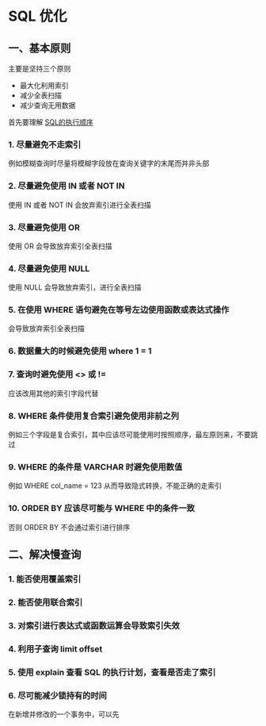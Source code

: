 # SQL 优化

## 一、基本原则
主要是坚持三个原则
* 最大化利用索引
* 减少全表扫描
* 减少查询无用数据

首先要理解 [SQL的执行顺序](SQL的执行顺序.md)


### 1. 尽量避免不走索引

例如模糊查询时尽量将模糊字段放在查询关键字的末尾而并非头部

### 2. 尽量避免使用 IN 或者 NOT IN
使用 IN 或者 NOT IN 会放弃索引进行全表扫描

### 3. 尽量避免使用 OR
使用 OR 会导致放弃索引全表扫描

### 4. 尽量避免使用 NULL
使用 NULL 会导致放弃索引，进行全表扫描

### 5. 在使用 WHERE 语句避免在等号左边使用函数或表达式操作
会导致放弃索引全表扫描

### 6. 数据量大的时候避免使用 where 1 = 1

### 7. 查询时避免使用 <> 或 !=
应该改用其他的索引字段代替

### 8. WHERE 条件使用复合索引避免使用非前之列
例如三个字段是复合索引，其中应该尽可能使用时按照顺序，最左原则来，不要跳过

### 9. WHERE 的条件是 VARCHAR 时避免使用数值
例如 WHERE col_name = 123 从而导致隐式转换，不能正确的走索引

### 10. ORDER BY 应该尽可能与 WHERE 中的条件一致
否则 ORDER BY 不会通过索引进行排序


## 二、解决慢查询
### 1. 能否使用覆盖索引

### 2. 能否使用联合索引

### 3. 对索引进行表达式或函数运算会导致索引失效

### 4. 利用子查询 limit offset

### 5. 使用 explain 查看 SQL 的执行计划，查看是否走了索引

### 6. 尽可能减少锁持有的时间
在新增并修改的一个事务中，可以先